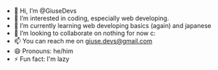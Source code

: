 - 👋 Hi, I’m @GiuseDevs
- 👀 I’m interested in coding, especially web developing.
- 🌱 I’m currently learning web developing basics (again) and japanese
- 💞️ I’m looking to collaborate on nothing for now c:
- 📫 You can reach me on giuse.devs@gmail.com
- 😄 Pronouns: he/him
- ⚡ Fun fact: I'm lazy

<!---
GiuseDevs/GiuseDevs is a ✨ special ✨ repository because its `README.md` (this file) appears on your GitHub profile.
You can click the Preview link to take a look at your changes.
--->
